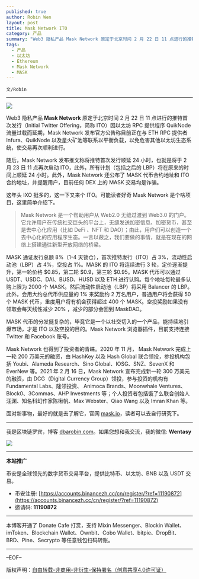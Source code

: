 ```yaml
---
published: true
author: Robin Wen
layout: post
title: Mask Network ITO
category: 产品
summary: "Web3 隐私产品 Mask Network 原定于北京时间 2 月 22 日 11 点进行的推特首次发行（Initial Twitter Offering，简称 ITO）因以太坊 RPC 提供程序 QuikNode 流量过载而延期，Mask Network 发布官方公告称目前正在与 ETH RPC 提供者 Infura、QuikNode 以及星火矿池等联系以平衡负载，以免危害其他以太坊生态系统，使交易再次顺利进行。"
tags:
  - 产品
  - 以太坊
  - Ethereum
  - Mask Network
  - MASK
---
```


`文/Robin`

***

![](https://cdn.dbarobin.com/plzx0t2.png)

Web3 隐私产品 **Mask Network** 原定于北京时间 2 月 22 日 11 点进行的推特首次发行（Initial Twitter Offering，简称 ITO）因以太坊 RPC 提供程序 QuikNode 流量过载而延期，Mask Network 发布官方公告称目前正在与 ETH RPC 提供者 Infura、QuikNode 以及星火矿池等联系以平衡负载，以免危害其他以太坊生态系统，使交易再次顺利进行。

随后，Mask Network 发布推文称将推特首次发行顺延 24 小时，也就是将于 2 月 23 日 11 点再次启动 ITO，此外，所有计划（包括之后的 LBP）将在原来的时间上顺延 24 小时。此外，Mask Network 还公布了 MASK 代币合约地址和 ITO 合约地址，并提醒用户，目前任何 DEX 上的 MASK 交易均是诈骗。

这年头 IXO 挺多的，这一下又来个 ITO。可能读者好奇 Mask Network 是个啥项目，这里简单介绍下。

> Mask Network 是一个帮助用户从 Web2.0 无缝过渡到 Web3.0 的门户。它允许用户在传统社交巨头的平台上，无缝发送加密信息、加密货币，甚至是去中心化应用（比如 DeFi 、NFT 和 DAO）；由此，用户们可以创造一个去中心化的应用程序生态。一言以蔽之，我们要做的事情，就是在现在的网络上搭建通往新型开放网络的桥梁。

MASK 通证发行总额 8%（1-4 天锁仓），首次推特发行（ITO）占 3%，流动性启动池（LBP）占 4%，空投占 1%。MASK 的 ITO 将连续进行 3 轮，定价逐渐提升，第一轮价格 $0.85，第二轮 $0.9，第三轮 $0.95。MASK 代币可以通过 USDT、USDC、DAI、BUSD、HUSD 以及 ETH 进行认购。每个地址每轮最多认购上限为 2000 个 MASK。然后流动性启动池（LBP）将采用 Balancer 的 LBP。此外，会用大约总代币供应量的 1% 来奖励约 2 万名用户，普通用户将会获得 50 个 MASK 代币，重度用户将有机会获得超过 400 个 MASK。空投奖励如果没有领取会每天线性减少 20% ，减少的部分会回到 MaskDAO。

MASK 代币的分发挺复杂的，毕竟它是一个以社交切入的一个产品，能持续地引爆市场，才是 ITO 以及空投的目的。Mask Network 浏览器插件，目前支持连接 Twitter 和 Facebook 账号。

Mask Network 也得到了投资者的青睐。2020 年 11 月， Mask Network 完成上一轮 200 万美元的融资，由 HashKey 以及 Hash Global 联合领投，参投机构包括 Youbi、Alameda Research、Sino Global、IOSG、SNZ、SevenX 和 EverNew 等。2021 年 2 月 16 日，Mask Network 宣布完成新一轮 300 万美元的融资，由 DCG（Digital Currency Group）领投，参与投资的机构有 Fundamental Labs、隆领投资、 Animoca Brands、Moonwhale Ventures、Block0、3Commas、AHP Investments 等；个人投资者包括饿了么联合创始人汪渊、知名科幻作家陈楸帆、Max Webster、Qiao Wang 以及 Imran Khan 等。

面对新事物，最好的就是去了解它，官网 [mask.io](https://mask.io/)，读者可以去自行研究下。

***

我是区块链罗宾，博客 [dbarobin.com](https://dbarobin.com/)。如果您想和我交流，我的微信: **Wentasy**

![](https://cdn.dbarobin.com/v4yywe2.png)

***

**本站推广**

币安是全球领先的数字货币交易平台，提供比特币、以太坊、BNB 以及 USDT 交易。

* 币安注册: [https://accounts.binancezh.cc/cn/register/?ref=11190872](https://accounts.binancezh.cc/cn/register/?ref=11190872)
* 邀请码: **11190872**

***

本博客开通了 Donate Cafe 打赏，支持 Mixin Messenger、Blockin Wallet、imToken、Blockchain Wallet、Ownbit、Cobo Wallet、bitpie、DropBit、BRD、Pine、Secrypto 等任意钱包扫码转账。

<center>
    <div class="--donate-button"
         data-button-id="f8b9df0d-af9a-460d-8258-d3f435445075"
    ></div>
</center>

***

–EOF–

版权声明：[自由转载-非商用-非衍生-保持署名（创意共享4.0许可证）](http://creativecommons.org/licenses/by-nc-nd/4.0/deed.zh)